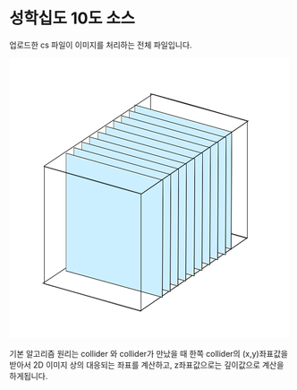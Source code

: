 # 성학십도 10도 소스

업로드한 cs 파일이 이미지를 처리하는 전체 파일입니다.

![image sequence](./image_seq.png)

기본 알고리즘 원리는 collider 와 collider가 만났을 때 한쪽 collider의 (x,y)좌표값을 받아서 2D 이미지 상의 대응되는 좌표를 계산하고, z좌표값으로는 깊이값으로 계산을 하게됩니다.

